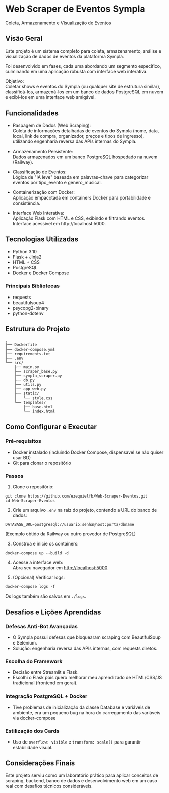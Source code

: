 # Web Scraper de Eventos Sympla  
Coleta, Armazenamento e Visualização de Eventos

## Visão Geral

Este projeto é um sistema completo para coleta, armazenamento, análise e visualização de dados de eventos da plataforma Sympla.

Foi desenvolvido em fases, cada uma abordando um segmento específico, culminando em uma aplicação robusta com interface web interativa.

Objetivo:  
Coletar shows e eventos do Sympla (ou qualquer site de estrutura similar), classificá-los, armazená-los em um banco de dados PostgreSQL em nuvem e exibi-los em uma interface web amigável.

## Funcionalidades

- Raspagem de Dados (Web Scraping):  
  Coleta de informações detalhadas de eventos do Sympla (nome, data, local, link de compra, organizador, preços e tipos de ingresso), utilizando engenharia reversa das APIs internas do Sympla.

- Armazenamento Persistente:  
  Dados armazenados em um banco PostgreSQL hospedado na nuvem (Railway).

- Classificação de Eventos:  
  Lógica de "IA leve" baseada em palavras-chave para categorizar eventos por tipo_evento e genero_musical.

- Containerização com Docker:  
  Aplicação empacotada em containers Docker para portabilidade e consistência.

- Interface Web Interativa:  
  Aplicação Flask com HTML e CSS, exibindo e filtrando eventos.  
  Interface acessível em http://localhost:5000.

## Tecnologias Utilizadas

- Python 3.10
- Flask + Jinja2
- HTML + CSS
- PostgreSQL
- Docker e Docker Compose

### Principais Bibliotecas

- requests
- beautifulsoup4
- psycopg2-binary
- python-dotenv

## Estrutura do Projeto

```
.
├── Dockerfile
├── docker-compose.yml
├── requirements.txt
├── .env
└── src/
    ├── main.py
    ├── scraper_base.py
    ├── sympla_scraper.py
    ├── db.py
    ├── utils.py
    ├── app_web.py
    ├── static/
    │   └── style.css
    └── templates/
        ├── base.html
        └── index.html
```

## Como Configurar e Executar

### Pré-requisitos

- Docker instalado (incluindo Docker Compose, dispensavel se não quiser usar BD)
- Git para clonar o repositório

### Passos

1. Clone o repositório:

```
git clone https://github.com/ezequielfb/Web-Scraper-Eventos.git
cd Web-Scraper-Eventos
```

2. Crie um arquivo `.env` na raiz do projeto, contendo a URL do banco de dados:

```
DATABASE_URL=postgresql://usuario:senha@host:porta/dbname
```

(Exemplo obtido da Railway ou outro provedor de PostgreSQL)

3. Construa e inicie os containers:

```
docker-compose up --build -d
```

4. Acesse a interface web:  
   Abra seu navegador em [http://localhost:5000](http://localhost:5000)

5. (Opcional) Verificar logs:

```
docker-compose logs -f
```

Os logs também são salvos em `./logs`.

## Desafios e Lições Aprendidas

### Defesas Anti-Bot Avançadas

- O Sympla possui defesas que bloquearam scraping com BeautifulSoup e Selenium.
- Solução: engenharia reversa das APIs internas, com requests diretos.

### Escolha do Framework

- Decisão entre Streamlit e Flask.
- Escolhi o Flask pois quero melhorar meu aprendizado de HTML/CSS/JS tradicional (frontend em geral).

### Integração PostgreSQL + Docker

- Tive problemas de inicialização da classe Database e variáveis de ambiente, era um pequeno bug na hora do carregamento das variáveis via docker-compose

### Estilização dos Cards

- Uso de `overflow: visible` e `transform: scale()` para garantir estabilidade visual.

## Considerações Finais

Este projeto serviu como um laboratório prático para aplicar conceitos de scraping, backend, banco de dados e desenvolvimento web em um caso real com desafios técnicos consideráveis.

